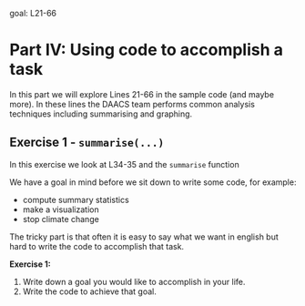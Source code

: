
goal: L21-66

# Part IV: Using code to accomplish a task
In this part we will explore Lines 21-66 in the sample code (and maybe more). In these lines the DAACS team performs common analysis techniques including summarising and graphing.

## Exercise 1 - `summarise(...)`
In this exercise we look at L34-35 and the `summarise` function







We have a goal in mind before we sit down to write some code, for example:
* compute summary statistics
* make a visualization
* stop climate change

The tricky part is that often it is easy to say what we want in english but hard to write the code to accomplish that task.

**Exercise 1:**
1. Write down a goal you would like to accomplish in your life.
2. Write the code to achieve that goal.

